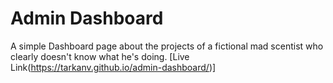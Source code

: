 # Admin Dashboard
A simple Dashboard page about the projects of a fictional mad scentist who clearly doesn't know what he's doing.
[Live Link(https://tarkanv.github.io/admin-dashboard/)]


